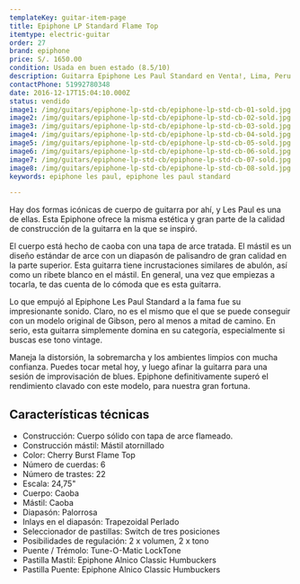 ```yaml
---
templateKey: guitar-item-page
title: Epiphone LP Standard Flame Top
itemtype: electric-guitar
order: 27
brand: epiphone
price: S/. 1650.00
condition: Usada en buen estado (8.5/10)
description: Guitarra Epiphone Les Paul Standard en Venta!, Lima, Peru
contactPhone: 51992780348
date: 2016-12-17T15:04:10.000Z
status: vendido
image1: /img/guitars/epiphone-lp-std-cb/epiphone-lp-std-cb-01-sold.jpg
image2: /img/guitars/epiphone-lp-std-cb/epiphone-lp-std-cb-02-sold.jpg
image3: /img/guitars/epiphone-lp-std-cb/epiphone-lp-std-cb-03-sold.jpg
image4: /img/guitars/epiphone-lp-std-cb/epiphone-lp-std-cb-04-sold.jpg
image5: /img/guitars/epiphone-lp-std-cb/epiphone-lp-std-cb-05-sold.jpg
image6: /img/guitars/epiphone-lp-std-cb/epiphone-lp-std-cb-06-sold.jpg
image7: /img/guitars/epiphone-lp-std-cb/epiphone-lp-std-cb-07-sold.jpg
image8: /img/guitars/epiphone-lp-std-cb/epiphone-lp-std-cb-08-sold.jpg
keywords: epiphone les paul, epiphone les paul standard

---
```


Hay dos formas icónicas de cuerpo de guitarra por ahí, y Les Paul es una de ellas. Esta Epiphone ofrece la misma estética y gran parte de la calidad de construcción de la guitarra en la que se inspiró.

El cuerpo está hecho de caoba con una tapa de arce tratada. El mástil es un diseño estándar de arce con un diapasón de palisandro de gran calidad en la parte superior. Esta guitarra tiene incrustaciones similares de abulón, así como un ribete blanco en el mástil. En general, una vez que empiezas a tocarla, te das cuenta de lo cómoda que es esta guitarra.

Lo que empujó al Epiphone Les Paul Standard a la fama fue su impresionante sonido. Claro, no es el mismo que el que se puede conseguir con un modelo original de Gibson, pero al menos a mitad de camino. En serio, esta guitarra simplemente domina en su categoría, especialmente si buscas ese tono vintage.

Maneja la distorsión, la sobremarcha y los ambientes limpios con mucha confianza. Puedes tocar metal hoy, y luego afinar la guitarra para una sesión de improvisación de blues. Epiphone definitivamente superó el rendimiento clavado con este modelo, para nuestra gran fortuna.

## Características técnicas

* Construcción: Cuerpo sólido con tapa de arce flameado.
* Construcción mástil: Mástil atornillado
* Color: Cherry Burst Flame Top
* Número de cuerdas: 6
* Número de trastes: 22
* Escala: 24,75"
* Cuerpo: Caoba
* Mástil: Caoba
* Diapasón: Palorrosa
* Inlays en el diapasón: Trapezoidal Perlado
* Seleccionador de pastillas: Switch de tres posiciones
* Posibilidades de regulación: 2 x volumen, 2 x tono
* Puente / Trémolo: Tune-O-Matic LockTone
* Pastilla Mastil: Epiphone Alnico Classic Humbuckers
* Pastilla Puente: Epiphone Alnico Classic Humbuckers